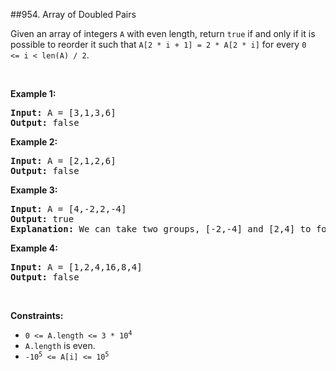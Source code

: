 ##954. Array of Doubled Pairs
<p>Given an array of integers <code>A</code>&nbsp;with even length, return <code>true</code> if and only if it is possible to reorder it such that <code>A[2 * i + 1] = 2 * A[2 * i]</code> for every <code>0 &lt;=&nbsp;i &lt; len(A) / 2</code>.</p>

<div>
<div>
<div>
<ol>
</ol>
</div>
</div>
</div>

<p>&nbsp;</p>
<p><strong>Example 1:</strong></p>

<pre>
<strong>Input:</strong> A = [3,1,3,6]
<strong>Output:</strong> false
</pre>

<p><strong>Example 2:</strong></p>

<pre>
<strong>Input:</strong> A = [2,1,2,6]
<strong>Output:</strong> false
</pre>

<p><strong>Example 3:</strong></p>

<pre>
<strong>Input:</strong> A = [4,-2,2,-4]
<strong>Output:</strong> true
<strong>Explanation:</strong> We can take two groups, [-2,-4] and [2,4] to form [-2,-4,2,4] or [2,4,-2,-4].
</pre>

<p><strong>Example 4:</strong></p>

<pre>
<strong>Input:</strong> A = [1,2,4,16,8,4]
<strong>Output:</strong> false
</pre>

<p>&nbsp;</p>
<p><strong>Constraints:</strong></p>

<ul>
	<li><code>0 &lt;= A.length &lt;= 3 *&nbsp;10<sup>4</sup></code></li>
	<li><code>A.length</code> is even.</li>
	<li><code>-10<sup>5</sup> &lt;= A[i] &lt;= 10<sup>5</sup></code></li>
</ul>
